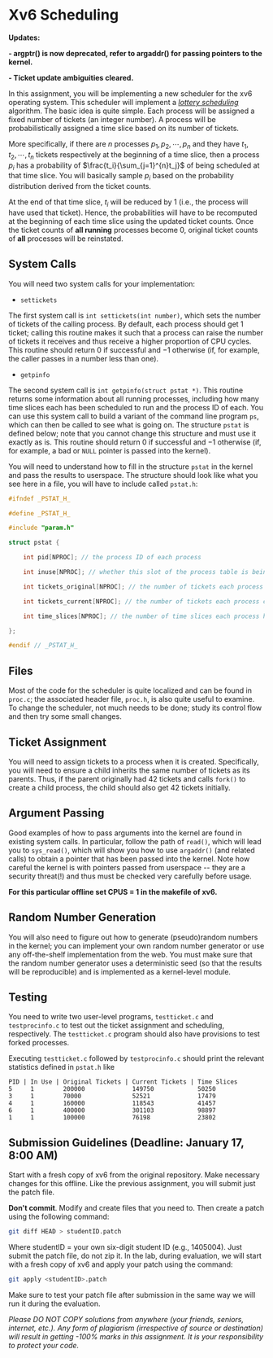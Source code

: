 # Xv6 Scheduling

**Updates:** 

**- argptr() is now deprecated, refer to argaddr() for passing pointers to the kernel.**

**- Ticket update ambiguities cleared.**

In this assignment, you will be implementing a new scheduler for the xv6 operating system. This scheduler will implement a [*lottery scheduling*](https://www.usenix.org/legacy/publications/library/proceedings/osdi/full_papers/waldspurger.pdf) algorithm. The basic idea is quite simple. Each process will be assigned a fixed number of tickets (an integer number). A process will be probabilistically assigned a time slice based on its number of tickets. 

More specifically, if there are $n$ processes $p_1, p_2, \cdots, p_n$ and they have $t_1, t_2, \cdots, t_n$ tickets respectively at the beginning of a time slice, then a process $p_i$ has a probability of $\frac{t_i}{\sum_{j=1}^{n}t_j}$ of being scheduled at that time slice. You will basically sample $p_i$ based on the probability distribution derived from the ticket counts.

At the end of that time slice, $t_i$ will be reduced by $1$ (i.e., the process will have used that ticket). Hence, the probabilities will have to be recomputed at the beginning of each time slice using the updated ticket counts. Once the ticket counts of **all running** processes become $0$, original ticket counts of **all** processes will be reinstated.

## System Calls

You will need two system calls for your implementation:

- `settickets`

The first system call is `int settickets(int number)`, which sets the number of tickets of the calling process. By default, each process should get $1$ ticket; calling this routine makes it such that a process can raise the number of tickets it receives and thus receive a higher proportion of CPU cycles. This routine should return $0$ if successful and $-1$ otherwise (if, for example, the caller passes in a number less than one).

- `getpinfo`

The second system call is `int getpinfo(struct pstat *)`. This routine returns some information about all running processes, including how many time slices each has been scheduled to run and the process ID of each. You can use this system call to build a variant of the command line program `ps`, which can then be called to see what is going on. The structure `pstat` is defined below; note that you cannot change this structure and must use it exactly as is. This routine should return $0$ if successful and $-1$ otherwise (if, for example, a bad or `NULL` pointer is passed into the kernel).

You will need to understand how to fill in the structure `pstat` in the kernel and pass the results to userspace. The structure should look like what you see here in a file, you will have to include called `pstat.h`:


```cpp
#ifndef _PSTAT_H_

#define _PSTAT_H_

#include "param.h"

struct pstat {

    int pid[NPROC]; // the process ID of each process

    int inuse[NPROC]; // whether this slot of the process table is being used (1 or 0)

    int tickets_original[NPROC]; // the number of tickets each process originally had

    int tickets_current[NPROC]; // the number of tickets each process currently has

    int time_slices[NPROC]; // the number of time slices each process has been scheduled

};

#endif // _PSTAT_H_
```

## Files

Most of the code for the scheduler is quite localized and can be found in `proc.c`; the associated header file, `proc.h`, is also quite useful to examine. To change the scheduler, not much needs to be done; study its control flow and then try some small changes.

## Ticket Assignment

You will need to assign tickets to a process when it is created. Specifically, you will need to ensure a child inherits the same number of tickets as its parents. Thus, if the parent originally had $42$ tickets and calls `fork()` to create a child process, the child should also get $42$ tickets initially.

## Argument Passing

Good examples of how to pass arguments into the kernel are found in existing system calls. In particular, follow the path of `read()`, which will lead you to `sys_read()`, which will show you how to use `argaddr()` (and related calls) to obtain a pointer that has been passed into the kernel. Note how careful the kernel is with pointers passed from userspace -- they are a security threat(!) and thus must be checked very carefully before usage.

**For this particular offline set CPUS = 1 in the makefile of xv6.**

## Random Number Generation

You will also need to figure out how to generate (pseudo)random numbers in the kernel; you can implement your own random number generator or use any off-the-shelf implementation from the web. You must make sure that the random number generator uses a deterministic seed (so that the results will be reproducible) and is implemented as a kernel-level module.

## Testing

You need to write two user-level programs, `testticket.c` and `testprocinfo.c` to test out the ticket assignment and scheduling, respectively. The `testticket.c` program should also have provisions to test forked processes.

Executing `testticket.c` followed by `testprocinfo.c` should print the relevant statistics defined in `pstat.h` like

```
PID | In Use | Original Tickets | Current Tickets | Time Slices
5     1        200000             149750            50250
3     1        70000              52521             17479
4     1        160000             118543            41457
6     1        400000             301103            98897
1     1        100000             76198             23802
```

## Submission Guidelines (Deadline: January 17, 8:00 AM)

Start with a fresh copy of xv6 from the original repository. Make necessary changes for this offline. Like the previous assignment, you will submit just the patch file.

**Don't commit**. Modify and create files that you need to. Then create a patch using the following command:

```bash
git diff HEAD > studentID.patch
```

Where studentID = your own six-digit student ID (e.g., 1405004). Just submit the patch file, do not zip it. In the lab, during evaluation, we will start with a fresh copy
of xv6 and apply your patch using the command:

```bash
git apply <studentID>.patch
```

Make sure to test your patch file after submission in the same way we will run it during the evaluation. 

*Please DO NOT COPY solutions from anywhere (your friends, seniors, internet, etc.). Any form of plagiarism (irrespective of source or destination) will result in getting -100% marks in this assignment. It is your responsibility to protect your code.*
